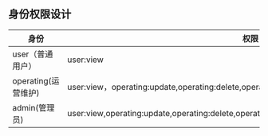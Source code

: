 ## 身份权限设计

| 身份                | 权限                                                         |
| ------------------- | ------------------------------------------------------------ |
| user（普通用户）    | user:view                                                    |
| operating(运营维护) | user:view，operating:update,operating:delete,operating:add   |
| admin(管理员)       | user:view,operating:update,operating:delete,operating:add,admin:update,admin:delete,admin:add |

